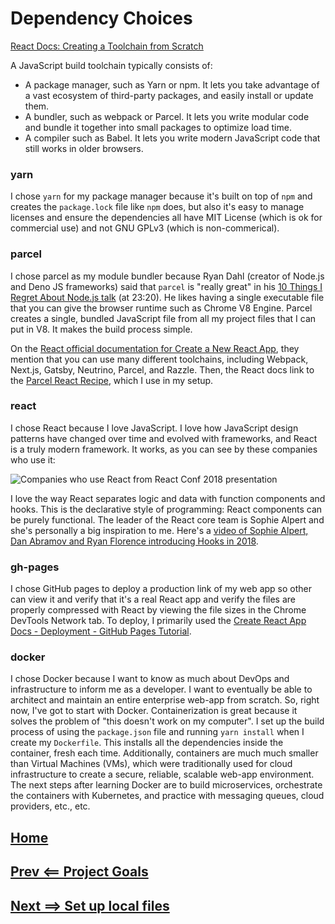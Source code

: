 # Dependency Choices

[React Docs: Creating a Toolchain from Scratch](https://reactjs.org/docs/create-a-new-react-app.html#create-react-app
)

A JavaScript build toolchain typically consists of:
- A package manager, such as Yarn or npm. It lets you take advantage of a vast ecosystem of third-party packages, and easily install or update them.
- A bundler, such as webpack or Parcel. It lets you write modular code and bundle it together into small packages to optimize load time.
- A compiler such as Babel. It lets you write modern JavaScript code that still works in older browsers.


### yarn
I chose `yarn` for my package manager because it's built on top of `npm` and creates the `package.lock` file like `npm` does, but also it's easy to manage licenses and ensure the dependencies all have MIT License (which is ok for commercial use) and not GNU GPLv3 (which is non-commerical).

### parcel
I chose parcel as my module bundler because Ryan Dahl (creator of Node.js and Deno JS frameworks) said that `parcel` is "really great" in his [10 Things I Regret About Node.js talk](https://www.youtube.com/watch?v=M3BM9TB-8yA) (at 23:20). He likes having a single executable file that you can give the browser runtime such as Chrome V8 Engine. Parcel creates a single, bundled JavaScript file from all my project files that I can put in V8. It makes the build process simple.

On the [React official documentation for Create a New React App](https://reactjs.org/docs/create-a-new-react-app.html#create-react-app), they mention that you can use many different toolchains, including Webpack, Next.js, Gatsby, Neutrino, Parcel, and Razzle. Then, the React docs link to the [Parcel React Recipe](https://parceljs.org/recipes.html#react), which I use in my setup.

### react
I chose React because I love JavaScript. I love how JavaScript design patterns have changed over time and evolved with frameworks, and React is a truly modern framework. It works, as you can see by these companies who use it:

![Companies who use React from React Conf 2018 presentation](https://user-images.githubusercontent.com/22508682/80646694-34b1ea00-8a3b-11ea-9218-37cd02f23f72.png)

I love the way React separates logic and data with function components and hooks. This is the declarative style of programming: React components can be purely functional. The leader of the React core team is Sophie Alpert and she's personally a big inspiration to me. Here's a [video of Sophie Alpert, Dan Abramov and Ryan Florence introducing Hooks in 2018](https://www.youtube.com/watch?v=dpw9EHDh2bM).

### gh-pages
I chose GitHub pages to deploy a production link of my web app so other can view it and verify that it's a real React app and verify the files are properly compressed with React by viewing the file sizes in the Chrome DevTools Network tab. To deploy, I primarily used the [Create React App Docs - Deployment - GitHub Pages Tutorial](https://create-react-app.dev/docs/deployment#github-pages).

### docker
I chose Docker because I want to know as much about DevOps and infrastructure to inform me as a developer. I want to eventually be able to architect and maintain an entire enterprise web-app from scratch. So, right now, I've got to start with Docker. Containerization is great because it solves the problem of "this doesn't work on my computer". I set up the build process of using the `package.json` file and running `yarn install` when I create my `Dockerfile`. This installs all the dependencies inside the container, fresh each time. Additionally, containers are much much smaller than Virtual Machines (VMs), which were traditionally used for cloud infrastructure to create a secure, reliable, scalable web-app environment. The next steps after learning Docker are to build microservices, orchestrate the containers with Kubernetes, and practice with messaging queues, cloud providers, etc., etc.

## [Home](./../README.md)
## [Prev <== Project Goals](./goals.md)
## [Next ==> Set up local files](./local.md)
